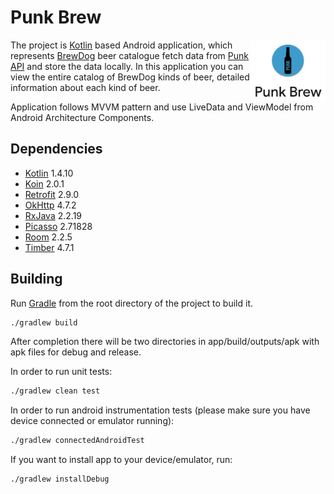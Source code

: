 # Punk Brew

<img align="right" width="120" src="img/sample-icon.png">

The project is [Kotlin](https://github.com/JetBrains/kotlin) based Android application, which represents [BrewDog](https://www.brewdog.com) beer catalogue fetch data from [Punk API](https://punkapi.com) and store the data locally. In this application you can view the entire catalog of BrewDog kinds of beer, detailed information about each kind of beer.

Application follows MVVM pattern and use LiveData and ViewModel from Android Architecture Components.

## Dependencies

* [Kotlin](https://github.com/JetBrains/kotlin) 1.4.10
* [Koin](https://github.com/InsertKoinIO/koin) 2.0.1
* [Retrofit](https://github.com/square/retrofit) 2.9.0
* [OkHttp](https://github.com/square/okhttp) 4.7.2
* [RxJava](https://github.com/ReactiveX/RxJava) 2.2.19
* [Picasso](https://github.com/square/picasso) 2.71828
* [Room](https://developer.android.com/topic/libraries/architecture/room) 2.2.5
* [Timber](https://github.com/JakeWharton/timber) 4.7.1

## Building

Run [Gradle](https://github.com/gradle/gradle) from the root directory of the project to build it.

``` bash
./gradlew build
```

After completion there will be two directories in app/build/outputs/apk with apk files for debug and release.

In order to run unit tests:

```bash
./gradlew clean test
```

In order to run android instrumentation tests (please make sure you have
device connected or emulator running):

```bash
./gradlew connectedAndroidTest
```

If you want to install app to your device/emulator, run:
```bash
./gradlew installDebug
```


